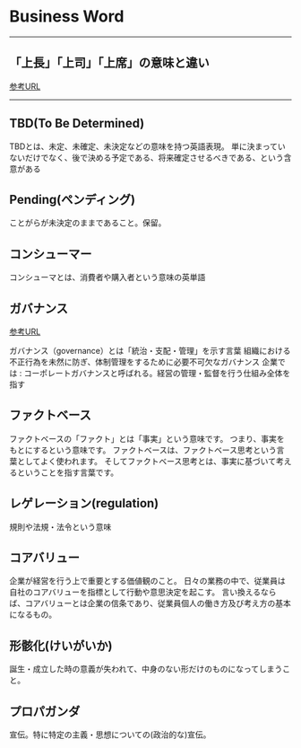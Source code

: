 # Business Word

---

## 「上長」「上司」「上席」の意味と違い

[参考URL](https://business-textbooks.com/zyouchou-zyoushi-zyouseki/)

---

## TBD(To Be Determined)

TBDとは、未定、未確定、未決定などの意味を持つ英語表現。 単に決まっていないだけでなく、後で決める予定である、将来確定させるべきである、という含意がある

## Pending(ペンディング)

ことがらが未決定のままであること。保留。

## コンシューマー

コンシューマとは、消費者や購入者という意味の英単語

## ガバナンス

[参考URL](https://www.dodadsj.com/content/200601_governance/)

ガバナンス（governance）とは「統治・支配・管理」を示す言葉
組織における不正行為を未然に防ぎ、体制管理をするために必要不可欠なガバナンス
企業では : コーポレートガバナンスと呼ばれる。経営の管理・監督を行う仕組み全体を指す

## ファクトベース

ファクトベースの「ファクト」とは「事実」という意味です。
つまり、事実をもとにするという意味です。
ファクトベースは、ファクトベース思考という言葉としてよく使われます。
そしてファクトベース思考とは、事実に基づいて考えるということを指す言葉です。

## レゲレーション(regulation)

規則や法規・法令という意味

## コアバリュー

企業が経営を行う上で重要とする価値観のこと。
日々の業務の中で、従業員は自社のコアバリューを指標として行動や意思決定を起こす。
言い換えるならば、コアバリューとは企業の信条であり、従業員個人の働き方及び考え方の基本になるもの。

## 形骸化(けいがいか)

誕生・成立した時の意義が失われて、中身のない形だけのものになってしまうこと。

## プロパガンダ

宣伝。特に特定の主義・思想についての(政治的な)宣伝。